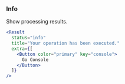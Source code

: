 <demo>

### Info

Show processing results.

```jsx live
<Result
  status="info"
  title="Your operation has been executed."
  extra={[
    <Button color="primary" key="console">
      Go Console
    </Button>
  ]}
/>
```

</demo>
